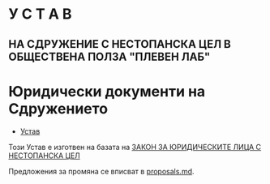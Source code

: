 # У С Т А В

## НА СДРУЖЕНИЕ С НЕСТОПАНСКА ЦЕЛ В ОБЩЕСТВЕНА ПОЛЗА "ПЛЕВЕН ЛАБ"

# Юридически документи на Сдружението

* [Устав](устав.md)

Този Устав е изготвен на базата на [ЗАКОН ЗА ЮРИДИЧЕСКИТЕ ЛИЦА С НЕСТОПАНСКА ЦЕЛ](https://www.lex.bg/laws/ldoc/2134942720)

Предложения за промяна се вписват в [proposals.md](proposals.md).
